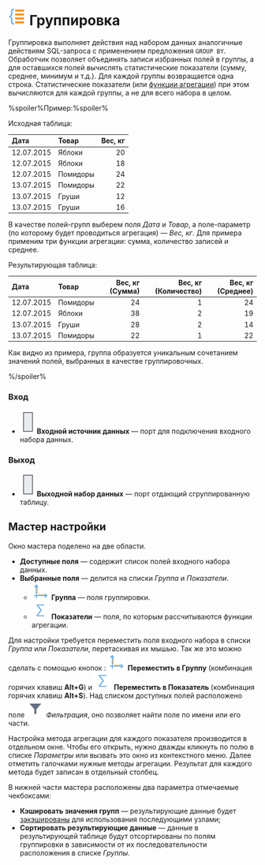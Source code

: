 # ![Группировка](../../images/icons/components/group-data_default.svg) Группировка

Группировка выполняет действия над набором данных аналогичные действиям SQL-запроса с применением предложения `GROUP BY`. Обработчик позволяет объединять записи избранных полей в группы, а для оставшихся полей вычислять статистические показатели (сумму, среднее, минимум и т.д.). Для каждой группы возвращается одна строка. Статистические показатели (или [функции агрегации](../func/aggregation-functions.md)) при этом вычисляются для каждой группы, а не для всего набора в целом.

%spoiler%Пример:%spoiler%

Исходная таблица:

| Дата | Товар | Вес, кг |
| :--- | :---- | ------: |
| 12.07.2015 | Яблоки | 20 |
| 12.07.2015 | Яблоки | 18 |
| 12.07.2015 | Помидоры | 24 |
| 13.07.2015 | Помидоры | 22 |
| 13.07.2015 | Груши | 12 |
| 13.07.2015 | Груши | 16 |

В качестве полей-групп выберем поля *Дата* и *Товар*, а поле-параметр (по которому будет проводиться агрегация) — *Вес, кг*. Для примера применим три функции агрегации: сумма, количество записей и среднее.

Результирующая таблица:

| Дата | Товар | Вес, кг (Сумма) | Вес, кг (Количество) | Вес, кг (Среднее) |
| :--- | :---- | --------------: | -------------------: | ----------------: |
| 12.07.2015 | Помидоры | 24 | 1 | 24 |
| 12.07.2015 | Яблоки | 38 | 2 | 19 |
| 13.07.2015 | Груши | 28 | 2 | 14 |
| 13.07.2015 | Помидоры | 22 | 1 | 22 |

Как видно из примера, группа образуется уникальным сочетанием значений полей, выбранных в качестве группировочных.

%/spoiler%

### Вход

* ![Входной источник данных](../../images/icons/app/node/ports/inputs/table_inactive.svg) **Входной источник данных** — порт для подключения входного набора данных.

### Выход

* ![Выходной источник данных](../../images/icons/app/node/ports/inputs/table_inactive.svg) **Выходной набор данных** — порт отдающий сгруппированную таблицу.

## Мастер настройки

Окно мастера поделено на две области.

* **Доступные поля** — содержит список полей входного набора данных.
* **Выбранные поля** — делится на списки *Группа* и *Показатели*.
  * ![Группа](../../images/icons/usage-types/group_default.svg) **Группа** — поля группировки.
  * ![Показатели](../../images/icons/usage-types/value_default.svg) **Показатели** — поля, по которым рассчитываются функции агрегации.

Для настройки требуется переместить поля входного набора в списки *Группа* или *Показатели*, перетаскивая их мышью. Так же это можно сделать с помощью кнопок : ![Переместить в Группу](../../images/icons/usage-types/group_default.svg) **Переместить в Группу** (комбинация горячих клавиш **Alt+G**) и ![Переместить в Показатель](../../images/icons/usage-types/value_default.svg) **Переместить в Показатель** (комбинация горячих клавиш **Alt+S**). Над списком доступных полей расположено поле ![](../../images/icons/toolbar-controls_18x18/toolbar-controls_18x18_filter_default.svg) *Фильтрация*, оно позволяет найти поле по имени или его части.

Настройка метода агрегации для каждого показателя производится в отдельном окне. Чтобы его открыть, нужно дважды кликнуть по полю в списке *Параметры* или вызвать это окно из контекстного меню. Далее отметить галочками нужные методы агрегации. Результат для каждого метода будет записан в отдельный столбец.

В нижней части мастера расположены два параметра отмечаемые чекбоксами:

* **Кэшировать значения групп** — результирующие данные будет [закэшированы](../../scenario/caching.md) для использования последующими узлами;
* **Сортировать результирующие данные** — данные в результирующей таблице будут отсортированы по полям группировки в зависимости от их последовательности расположения в списке *Группы*.
